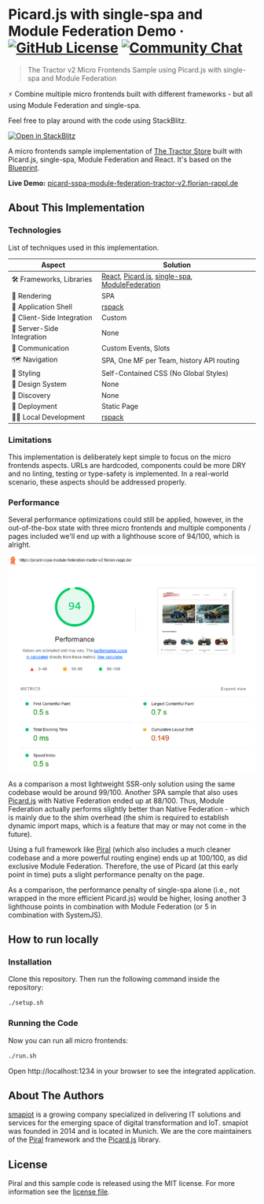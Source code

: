 # Picard.js with single-spa and Module Federation Demo &middot; [![GitHub License](https://img.shields.io/badge/license-MIT-blue.svg)](https://github.com/FlorianRappl/picard-sspa-module-federation-tractor-v2/blob/main/LICENSE) [![Community Chat](https://dcbadge.vercel.app/api/server/kKJ2FZmK8t?style=flat)](https://discord.gg/kKJ2FZmK8t)

> The Tractor v2 Micro Frontends Sample using Picard.js with single-spa and Module Federation

:zap: Combine multiple micro frontends built with different frameworks - but all using Module Federation and single-spa.

Feel free to play around with the code using StackBlitz.

[![Open in StackBlitz](https://developer.stackblitz.com/img/open_in_stackblitz.svg)](https://stackblitz.com/github/florianrappl/picard-sspa-module-federation-tractor-v2)

A micro frontends sample implementation of [The Tractor Store](https://micro-frontends.org/tractor-store/) built with Picard.js, single-spa, Module Federation and React. It's based on the [Blueprint](https://github.com/neuland/tractor-store-blueprint).

**Live Demo:** [picard-sspa-module-federation-tractor-v2.florian-rappl.de](https://picard-sspa-module-federation-tractor-v2.florian-rappl.de/)

## About This Implementation

### Technologies

List of techniques used in this implementation.

| Aspect                     | Solution                                  |
| -------------------------- | ----------------------------------------- |
| 🛠️ Frameworks, Libraries   | [React], [Picard.js], [single-spa], [ModuleFederation] |
| 📝 Rendering               | SPA                                       |
| 🐚 Application Shell       | [rspack]                                  |
| 🧩 Client-Side Integration | Custom                                    |
| 🧩 Server-Side Integration | None                                      |
| 📣 Communication           | Custom Events, Slots                      |
| 🗺️ Navigation              | SPA, One MF per Team, history API routing |
| 🎨 Styling                 | Self-Contained CSS (No Global Styles)     |
| 🍱 Design System           | None                                      |
| 🔮 Discovery               | None                                      |
| 🚚 Deployment              | Static Page                               |
| 👩‍💻 Local Development       | [rspack]                                  |

[React]: https://react.dev/
[Picard.js]: https://picard.js.org/
[ModuleFederation]: https://www.module-federation.io/
[single-spa]: https://single-spa.js.org/
[rspack]: https://rspack.dev/

### Limitations

This implementation is deliberately kept simple to focus on the micro frontends aspects. URLs are hardcoded, components could be more DRY and no linting, testing or type-safety is implemented. In a real-world scenario, these aspects should be addressed properly.

### Performance

Several performance optimizations could still be applied, however, in the out-of-the-box state with three micro frontends and multiple components / pages included we'll end up with a lighthouse score of 94/100, which is alright.

![Lighthouse Score](./lighthouse.png)

As a comparison a most lightweight SSR-only solution using the same codebase would be around 99/100. Another SPA sample that also uses [Picard.js](https://picard.js.org/) with Native Federation ended up at 88/100. Thus, Module Federation actually performs slightly better than Native Federation - which is mainly due to the shim overhead (the shim is required to establish dynamic import maps, which is a feature that may or may not come in the future).

Using a full framework like [Piral](https://www.piral.io) (which also includes a much cleaner codebase and a more powerful routing engine) ends up at 100/100, as did exclusive Module Federation. Therefore, the use of Picard (at this early point in time) puts a slight performance penalty on the page.

As a comparison, the performance penalty of single-spa alone (i.e., not wrapped in the more efficient Picard.js) would be higher, losing another 3 lighthouse points in combination with Module Federation (or 5 in combination with SystemJS).

## How to run locally

### Installation

Clone this repository. Then run the following command inside the repository:

```sh
./setup.sh
```

### Running the Code

Now you can run all micro frontends:

```sh
./run.sh
```

Open http://localhost:1234 in your browser to see the integrated application.

## About The Authors

[smapiot](https://smapiot.com/) is a growing company specialized in delivering IT solutions and services for the emerging space of digital transformation and IoT. smapiot was founded in 2014 and is located in Munich. We are the core maintainers of the [Piral](https://www.piral.io) framework and the [Picard.js](https://picard.js.org) library.

## License

Piral and this sample code is released using the MIT license. For more information see the [license file](./LICENSE).
